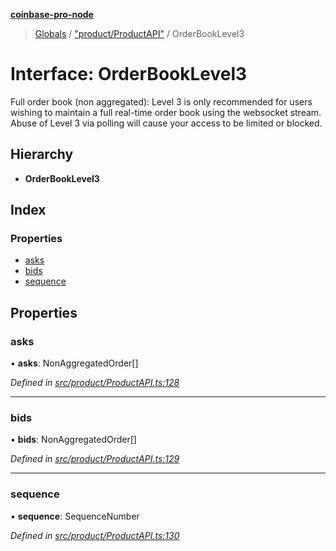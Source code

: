 **[coinbase-pro-node](../README.md)**

> [Globals](../globals.md) / ["product/ProductAPI"](../modules/_product_productapi_.md) / OrderBookLevel3

# Interface: OrderBookLevel3

Full order book (non aggregated): Level 3 is only recommended for users wishing to maintain a full real-time order book using the websocket stream. Abuse of Level 3 via polling will cause your access to be limited or blocked.

## Hierarchy

- **OrderBookLevel3**

## Index

### Properties

- [asks](_product_productapi_.orderbooklevel3.md#asks)
- [bids](_product_productapi_.orderbooklevel3.md#bids)
- [sequence](_product_productapi_.orderbooklevel3.md#sequence)

## Properties

### asks

• **asks**: NonAggregatedOrder[]

_Defined in [src/product/ProductAPI.ts:128](https://github.com/bennycode/coinbase-pro-node/blob/cb84fec/src/product/ProductAPI.ts#L128)_

---

### bids

• **bids**: NonAggregatedOrder[]

_Defined in [src/product/ProductAPI.ts:129](https://github.com/bennycode/coinbase-pro-node/blob/cb84fec/src/product/ProductAPI.ts#L129)_

---

### sequence

• **sequence**: SequenceNumber

_Defined in [src/product/ProductAPI.ts:130](https://github.com/bennycode/coinbase-pro-node/blob/cb84fec/src/product/ProductAPI.ts#L130)_
